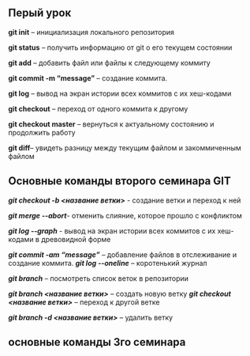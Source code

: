 ## Перый урок 

**git init** – инициализация локального репозитория

**git status** – получить информацию от git о его текущем состоянии

**git add** – добавить файл или файлы к следующему коммиту

**git commit -m “message”** – создание коммита.

**git log** – вывод на экран истории всех коммитов с их хеш-кодами

**git checkout** – переход от одного коммита к другому

**git checkout master** – вернуться к актуальному состоянию и продолжить работу

**git diff**– увидеть разницу между текущим файлом и закоммиченным файлом


## Основные команды второго семинара GIT

**_git checkout  -b <название ветки>_** - создание ветки и переход к ней

**_git merge --abort_**- отменить слияние, которое прошло с конфликтом

**_git log --graph_** - вывод на экран истории всех коммитов с их хеш-кодами в древовидной форме

**_git commit -am “message”_** – добавление файлов в отслеживание и       создание коммита.
**_git log --oneline_** – коротенький журнал

**_git branch_** – посмотреть список веток в репозитории

**_git branch <название ветки>_** – создать новую ветку
**_git checkout <название ветки>_** – переход к другой ветке

**_git branch -d <название ветки>_** – удалить ветку

## основные команды 3го семинара 

